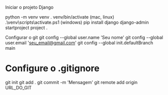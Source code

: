 Iniciar o projeto Django

python -m venv venv
. venv/bin/activate (mac, linux)
.\venv\scripts\activate.ps1 (windows)
pip install django
django-admin startproject project .

Configurar o git
git config --global user.name 'Seu nome'
git config --global user.email 'seu_email@gmail.com'
git config --global init.defaultBranch main

# Configure o .gitignore
git init
git add .
git commit -m 'Mensagem'
git remote add origin URL_DO_GIT